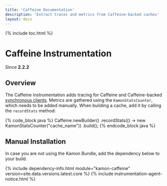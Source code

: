 ```yaml
---
title: 'Caffeine Documentation'
description: 'Extract traces and metrics from Caffeine-backed caches'
layout: docs
---
```

{% include toc.html %}

Caffeine Instrumentation
=======================
Since __2.2.2__

Overview
--------

The Caffeine instrumentation adds tracing for Caffeine and Caffeine-backed [synchronous clients][caffeine-project]. 
Metrics are gathered using the `KamonStatsCounter`, which needs to be added manually.
When building a cache, add it by calling the `recordStats` method:

{% code_block java %}
Caffeine.newBuilder()
        .recordStats(() -> new KamonStatsCounter("cache_name"))
        .build();
{% endcode_block java %}


Manual Installation
-------------------

In case you are not using the Kamon Bundle, add the dependency below to your build.

{% include dependency-info.html module="kamon-caffeine" version=site.data.versions.latest.core %}
{% include instrumentation-agent-notice.html %}

[caffeine-project]: https://github.com/ben-manes/caffeine

